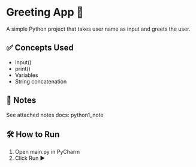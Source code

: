 # Greeting App 👋

A simple Python project that takes user name as input and greets the user.

## ✅ Concepts Used
- input()
- print()
- Variables
- String concatenation

## 📸 Notes
See attached notes docs: python1_note

## 🛠 How to Run
1. Open main.py in PyCharm
2. Click Run ▶

